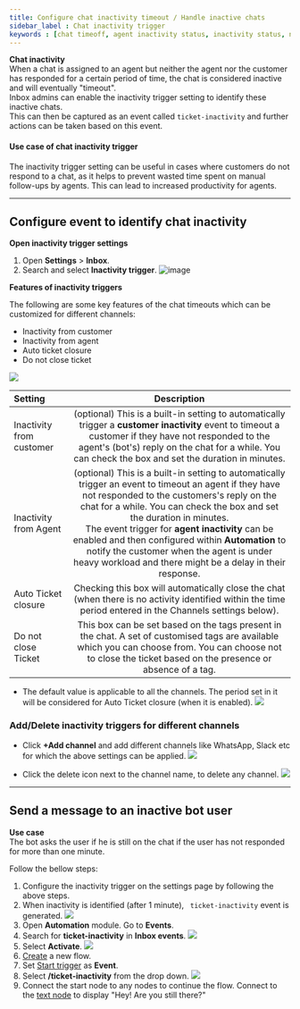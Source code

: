 ```yaml
---
title: Configure chat inactivity timeout / Handle inactive chats 
sidebar_label : Chat inactivity trigger
keywords : [chat timeoff, agent inactivity status, inactivity status, no agent reply, no user reply]
---
```



**Chat inactivity**     
When a chat is assigned to an agent but neither the agent nor the customer has responded for a certain period of time, the chat is considered inactive and will eventually "timeout".     
Inbox admins can enable the inactivity trigger setting to identify these inactive chats.    
This can then be captured as an event called ```ticket-inactivity``` and further actions can be taken based on this event.

#### Use case of chat inactivity trigger

The inactivity trigger setting can be useful in cases where customers do not respond to a chat, as it helps to prevent wasted time spent on manual follow-ups by agents. This can lead to increased productivity for agents.

--------

## Configure event to identify chat inactivity 


**Open inactivity trigger settings**

1. Open **Settings** > **Inbox**. 
2. Search and select **Inactivity trigger**. 
    ![image](https://imgur.com/6fBi9ro.png)

**Features of inactivity triggers** 


The following are some key features of the chat timeouts which can be customized for different channels: 

- Inactivity from customer
- Inactivity from agent
- Auto ticket closure
- Do not close ticket

![](https://i.imgur.com/8tmM8h4.png)


| Setting | Description |
|:-------- |:--------:|
| Inactivity from customer | (optional) This is a built-in setting to automatically trigger a **customer inactivity** event to timeout a customer if they have not responded to the agent's (bot's) reply on the chat for a while. You can check the box and set the duration in minutes.   |
| Inactivity from Agent | (optional) This is a built-in setting to automatically trigger an event to timeout an agent if they have not responded to the customers's reply on the chat for a while. You can check the box and set the duration in minutes. <br/>The event trigger for **agent inactivity** can be enabled and then configured within **Automation** to notify the customer when the agent is under heavy workload and there might be a delay in their response.|
| Auto Ticket closure | Checking this box will automatically close the chat (when there is no activity identified within the time period entered in the Channels settings below). |
| Do not close Ticket | This box can be set based on the tags present in the chat. A set of customised tags are available which you can choose from. You can choose not to close the ticket based on the presence or absence of a tag.|

- The default value is applicable to all the channels. The period set in it will be considered for Auto Ticket closure (when it is enabled).
    ![](https://i.imgur.com/3iHR8En.png)

### Add/Delete inactivity triggers for different channels

- Click **+Add channel** and add different channels like WhatsApp, Slack etc for which the above settings can be applied.
    ![](https://i.imgur.com/fGl18Fz.png)

- Click the delete icon next to the channel name, to delete any channel.
    ![](https://i.imgur.com/DNCooqE.png)


----------

## Send a message to an inactive bot user

**Use case**    
The bot asks the user if he is still on the chat if the user has not responded for more than one minute. 

Follow the bellow steps: 

1. Configure the inactivity trigger on the settings page by following the above steps. 
2. When inactivity is identified (after 1 minute), ``` ticket-inactivity``` event is generated.
    ![](https://i.imgur.com/mkNjqbX.png)
3. Open **Automation** module. Go to **Events**. 
4. Search for **ticket-inactivity** in **Inbox events**. 
    ![](https://i.imgur.com/ja4aikO.png)
5. Select **Activate**. 
    ![](https://i.imgur.com/Vln2xiw.png)
6. [Create](https://docs.yellow.ai/docs/platform_concepts/studio/build/Flows/journeys#2-create-a-flow) a new flow. 
7. Set [Start trigger](https://docs.yellow.ai/docs/platform_concepts/studio/build/Flows/configureflow) as **Event**.
8. Select **/ticket-inactivity** from the drop down.
    ![](https://i.imgur.com/DqNDhjY.png)
9. Connect the start node to any nodes to continue the flow. Connect to the [text node](https://docs.yellow.ai/docs/platform_concepts/studio/build/nodes/message-nodes1/message-nodes) to display "Hey! Are you still there?"

